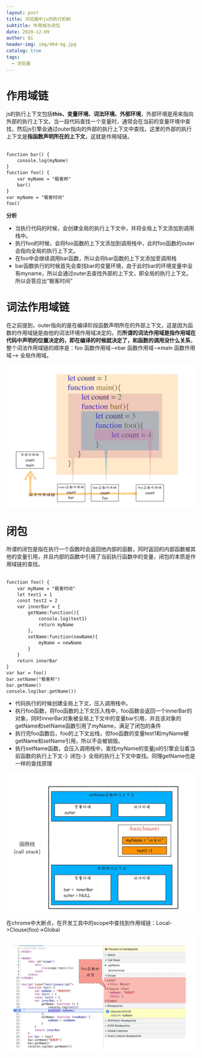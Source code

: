 ```yaml
---
layout: post
title: 浏览器中js的执行机制
subtitle: 作用域与闭包
date: 2020-12-09
author: Qi
header-img: img/404-bg.jpg
catalog: true
tags:
  - 浏览器
---
```


# 作用域链

js的执行上下文包括**this、变量环境、词法环境、外部环境**，外部环境是用来指向外部的执行上下文。当一段代码查找一个变量时，通常会在当前的变量环境中查找，然后js引擎会通过outer指向的外部的执行上下文中查找，这里的外部的执行上下文是**指函数声明所在的上下文**，这就是作用域链。

```

function bar() {
    console.log(myName)
}
function foo() {
    var myName = "极客邦"
    bar()
}
var myName = "极客时间"
foo()

```

**分析**
- 当执行代码的时候，会创建全局的执行上下文中，并将全局上下文添加到调用栈中。
- 执行foo的时候，会将foo函数的上下文添加到调用栈中，此时foo函数的outer会指向全局的执行上下文。
- 在foo中会继续调用bar函数，所以会将bar函数的上下文添加至调用栈
- bar函数执行的时候首先会查找bar的变量环境，由于此时bar的环境变量中没有myname，所以会通过outer去查找外部的上下文，即全局的执行上下文。所以会答应出“极客时间”




# 词法作用域链

在之前提到，outer指向的是在编译阶段函数声明所在的外部上下文。这是因为函数的作用域链是由他的词法环境作用域决定的。而**所谓的词法作用域是指作用域在代码中声明的位置决定的，即在编译的时候就决定了，和函数的调用没什么关系**，整个词法作用域链的顺序是：foo 函数作用域—>bar 函数作用域—>main 函数作用域—> 全局作用域。


![Image text](/img/216433d2d0c64149a731d84ba1a07739.webp)


# 闭包

所谓的闭包是指在执行一个函数时会返回他内部的函数，同时返回的内部函数被其他的变量引用，并且内部的函数中引用了当前执行函数中的变量，闭包的本质是作用域链的查找。

```

function foo() {
    var myName = "极客时间"
    let test1 = 1
    const test2 = 2
    var innerBar = {
        getName:function(){
            console.log(test1)
            return myName
        },
        setName:function(newName){
            myName = newName
        }
    }
    return innerBar
}
var bar = foo()
bar.setName("极客邦")
bar.getName()
console.log(bar.getName())

```

- 代码执行的时候创建全局上下文，压入调用栈中。
- 执行foo函数，将foo函数的上下文压入栈中，foo函数会返回一个innerBar的对象，同时innerBar对象被全局上下文中的变量bar引用，并且该对象的getName和setName函数引用了myName，满足了闭包的条件
- 执行完foo函数后，foo的上下文出栈，但foo函数的变量test1和myName被getName和setName引用，所以不会被销毁。
- 执行setName函数，会压入调用栈中，查找myName的变量js的引擎会沿着当前函数的执行上下文-》闭包-》全局的执行上下文中查找。同理getName也是一样的查找原理

![Image text](/img/50e4ba60fc7e420e83b35b95e379b246.webp)

在chrome中大断点，在开发工具中的scope中查找到作用域链：Local->Clouse(foo)->Global

![Image text](/img/40b8840480a5df4f43ad5f4e7907e3a8.webp)
